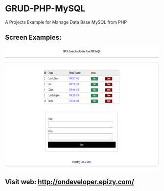 # GRUD-PHP-MySQL
A Projects Example for  Manage Data Base MySQL from PHP
## Screen Examples:
<img src="https://raw.githubusercontent.com/luisalbertosierraalcantara/GRUD-PHP-MySQL/master/ScreenShop/CRUD.png" align="center" height="400px" width="900px"/>

## Visit web: http://ondeveloper.epizy.com/
